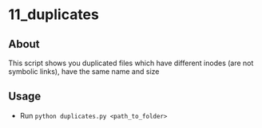 # 11_duplicates

## About

This script shows you duplicated files which have different inodes (are not symbolic links),
have the same name and size

## Usage

  - Run `python duplicates.py <path_to_folder>`

